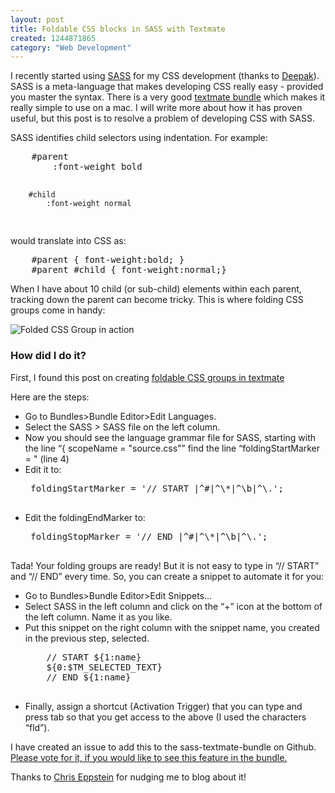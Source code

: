 ```yaml
--- 
layout: post
title: Foldable CSS blocks in SASS with Textmate
created: 1244871865
category: "Web Development"
---
```

<p>I recently started using <a href="http://haml.hamptoncatlin.com/docs/rdoc/classes/Sass.html">SASS</a> for my CSS development (thanks to <a href="http://deepak.jois.name">Deepak</a>). SASS is a meta-language that makes developing CSS really easy - provided you master the syntax. There is a very good <a href="http://github.com/chriseppstein/sass-textmate-bundle/tree/master">textmate bundle</a> which makes it really simple to use on a mac. I will write more about how it has proven useful, but this post is to resolve a problem of developing CSS with SASS.</p>
<p>SASS identifies child selectors using indentation. For example:</p>
<pre>
	#parent
		:font-weight bold
		
		#child
			:font-weight normal				
</pre>

would translate into CSS as:

<pre>
	#parent { font-weight:bold; }
	#parent #child { font-weight:normal;}
</pre>

<p>When I have about 10 child (or sub-child) elements within each parent, tracking down the parent can become tricky. This is where folding CSS groups come in handy:</p>
<img src="/blog/files/sass-folded.png" alt="Folded CSS Group in action" />
<h3>How did I do it?</h3>
<p>First, I found this post on creating <a href="http://css-tricks.com/forums/viewtopic.php?f=8&t=2783&p=13197">foldable CSS groups in textmate</a></p>
<p>Here are the steps:</p>
<ul>
	<li>Go to Bundles>Bundle Editor>Edit Languages.</li>
	<li>Select the SASS > SASS file on the left column.</li>
	<li>Now you should see the language grammar file for SASS, starting with the line &ldquo;{ scopeName = "source.css"&rdquo;
	find the line &ldquo;foldingStartMarker = " (line 4)</li>
	<li>Edit it to:<br/>
		<pre>
 foldingStartMarker = '// START |^#|^\*|^\b|^\.';
		</pre>
	</li>
	<li>Edit the foldingEndMarker to:<br/>
		<pre>
 foldingStopMarker = '// END |^#|^\*|^\b|^\.';
		</pre>
	</li>
</ul>
<p>Tada! Your folding groups are ready! But it is not easy to type in &ldquo;// START&rdquo; and &ldquo;// END&rdquo; every time. So, you can create a snippet to automate it for you:</p>
<ul>
	<li>Go to Bundles>Bundle Editor>Edit Snippets...</li>
	<li>Select SASS in the left column and click on the &ldquo;+&rdquo; icon at the bottom of the left column. Name it as you like. </li>
	<li>Put this snippet on the right column with the snippet name, you created in the previous step, selected.<br/>
		<pre>
	// START ${1:name}
	${0:$TM_SELECTED_TEXT}
	// END ${1:name}			
		</pre>
	</li>
	<li>Finally, assign a shortcut (Activation Trigger) that you can type and press tab so that you get access to the above (I used the characters &ldquo;fld&rdquo;).</li>	
</ul>
<p>I have created an issue to add this to the sass-textmate-bundle on Github. <a href="http://github.com/seaofclouds/sass-textmate-bundle/issues#issue/2">Please vote for it, if you would like to see this feature in the bundle.</a></p>
<p>Thanks to <a href="http://twitter.com/chriseppstein">Chris Eppstein</a> for nudging me to blog about it!</p>

